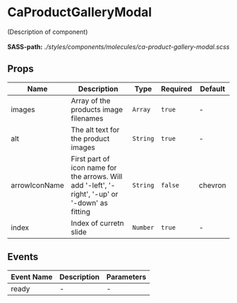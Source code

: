 # CaProductGalleryModal

(Description of component)<br><br> **SASS-path:** _./styles/components/molecules/ca-product-gallery-modal.scss_

## Props

<!-- @vuese:CaProductGalleryModal:props:start -->
|Name|Description|Type|Required|Default|
|---|---|---|---|---|
|images|Array of the products image filenames|`Array`|`true`|-|
|alt|The alt text for the product images|`String`|`true`|-|
|arrowIconName|First part of icon name for the arrows. Will add '-left', '-right', '-up' or '-down' as fitting|`String`|`false`|chevron|
|index|Index of curretn slide|`Number`|`true`|-|

<!-- @vuese:CaProductGalleryModal:props:end -->


## Events

<!-- @vuese:CaProductGalleryModal:events:start -->
|Event Name|Description|Parameters|
|---|---|---|
|ready|-|-|

<!-- @vuese:CaProductGalleryModal:events:end -->



